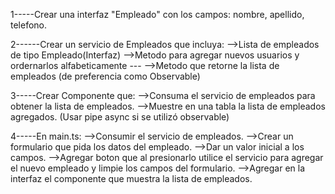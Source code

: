 1-----Crear una interfaz "Empleado" con los campos: nombre, apellido, telefono.

2------Crear un servicio de Empleados que incluya:
-->Lista de empleados de tipo Empleado(Interfaz)
-->Metodo para agregar nuevos usuarios y ordernarlos alfabeticamente ---
-->Metodo que retorne la lista de empleados (de preferencia como Observable)

3-----Crear Componente que:
-->Consuma el servicio de empleados para obtener la lista de empleados.
-->Muestre en una tabla la lista de empleados agregados. (Usar pipe async si se utilizó observable)

4-----En main.ts:
-->Consumir el servicio de empleados.
-->Crear un formulario que pida los datos del empleado.
-->Dar un valor inicial a los campos.
-->Agregar boton que al presionarlo utilice el servicio para agregar el nuevo empleado y limpie los campos del formulario.
-->Agregar en la interfaz el componente que muestra la lista de empleados.